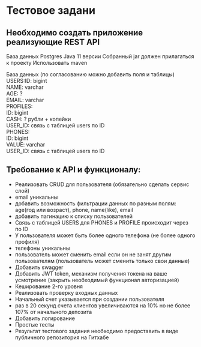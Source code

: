# Тестовое задани

## Необходимо создать приложение реализующие REST API
База данных Postgres
Java 11 версии
Собранный jar должен прилагаться к проекту
Использовать maven

База данных (по согласованию можно добавить поля и таблицы)
USERS:ID: bigint  
NAME: varchar  
AGE: ?  
EMAIL: varchar  
PROFILES:  
ID: bigint  
CASH: ? рубли + копейки  
USER_ID: связь с таблицей users по ID  
PHONES:  
ID: bigint  
VALUE: varchar  
USER_ID: связь с таблицей users по ID  

## Требование к API и функционалу:
* Реализовать CRUD для пользователя (обязательно сделать сервис слой)
* email уникальны
* добавить возможность фильтрации данных по разным полям: age(год или возраст), phone, name(like), email
* добавить пагинацию к списку пользователей
* Связь с таблицей USERS для PHONES и PROFILE  происходит через по ID
* У пользователя может быть более одного телефона (не более одного профиля)
* телефоны уникальны
* пользователь может сменить email если он не занят другим пользователям (пользователь может сменить только свои данные)
* Добавить swagger
* Добавить JWT token, механизм получения токена на ваше усмотрение (закрыть необходимый функционал авторизацией)
* Кеширование 2-го уровня
* Реализовать проверку входных данных
* Начальный счет указывается при создании пользователя
* раз в 20 секунд счета клиентов увеличиваются на 10% но не более 107% от начального депозита
* Добавить логирование
* Простые тесты
* Результат тестового задания необходимо предоставить в виде публичного репозитория на Гитхабе 
